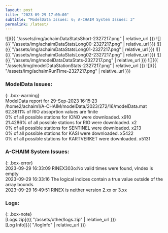 ```yaml
---
layout: post
title: "2023-09-29 17:00:00"
subtitle: "ModelData Issues: 6; A-CHAIM System Issues: 3"
permalink: /latest/
---
```


![]({{ "/assets/img/achaimDataStatsShort-2327217.png" | relative_url }})
![]({{ "/assets/img/achaimDataStatsLong00-2327217.png" | relative_url }})
![]({{ "/assets/img/achaimDataStatsLong01-2327217.png" | relative_url }})
![]({{ "/assets/img/achaimDataStatsLong02-2327217.png" | relative_url }})
![]({{ "/assets/img/modelDataDataStats-2327217.png" | relative_url }})
![]({{ "/assets/img/modelDataStationStats-2327217.png" | relative_url }})
![]({{ "/assets/img/achaimRunTime-2327217.png" | relative_url }})


### ModelData Issues:  
  
{: .box-warning}  
 ModelData report for 29-Sep-2023 16:15:23   
 /home2/achaim1/A-CHAIM/modelData/2023/272/16/modelData.mat   
 62.3611% of RIO absoprtion values are finite   
 0% of all possible stations for IONO were downloaded. x910   
 21.4286% of all possible stations for RIO were downloaded. x2   
 0% of all possible stations for SENTINEL were downloaded. x213   
 0% of all possible stations for KASI were downloaded. x5422   
 0% of all possible stations for KARTVERKET were downloaded. x5131   
  
### A-CHAIM System Issues:  
  
{: .box-error}  
2023-09-29 16:33:09 RINEX303o:No valid times were found, vIndex is empty  
2023-09-29 16:33:16 The logical indices contain a true value outside of the array bounds.  
2023-09-29 16:49:51 RINEX is neither version 2.xx or 3.xx  

### Logs:  
  
{: .box-note}  
[Logs.zip]({{ "/assets/other/logs.zip" | relative_url }})  
[Log Info]({{ "/logInfo" | relative_url }})  
